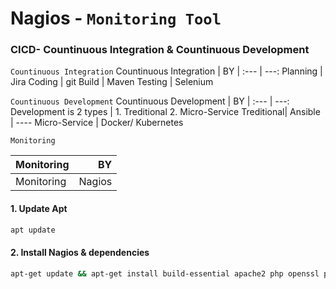 # Nagios - `Monitoring Tool`

### CICD- Countinuous Integration & Countinuous Development

`Countinuous Integration`
Countinuous Integration  |  BY 
| :--- | ---: 
Planning  |  Jira 
Coding  | git
Build   | Maven 
Testing | Selenium

`Countinuous Development`
Countinuous Development  |  BY 
| :--- | ---: 
Development is 2 types | 1. Treditional 2. Micro-Service
Treditional| Ansible  | ----
Micro-Service | Docker/ Kubernetes

`Monitoring`

Monitoring  |  BY 
| :--- | ---: 
Monitoring  | Nagios |
 
 
 #### 1. Update Apt
 ```bash
 apt update
 ```
 #### 2. Install Nagios & dependencies
 ```bash
 apt-get update && apt-get install build-essential apache2 php openssl perl make php-gd libgd-deb libapache2-mod-php libperl libssl-dev deamon wget apache2-utlis unzip
```


